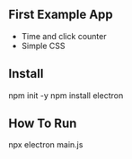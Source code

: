## First Example App

- Time and click counter
- Simple CSS

## Install

npm init -y
npm install electron

## How To Run

npx electron main.js